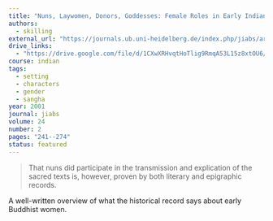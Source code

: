 ```yaml
---
title: "Nuns, Laywomen, Donors, Goddesses: Female Roles in Early Indian Buddhism"
authors:
  - skilling
external_url: "https://journals.ub.uni-heidelberg.de/index.php/jiabs/article/view/8921/2814"
drive_links:
  - "https://drive.google.com/file/d/1CXwXRHvqtHoTlig9RmqA53L15z8xtOU6/view?usp=drivesdk"
course: indian
tags:
  - setting
  - characters
  - gender
  - sangha
year: 2001
journal: jiabs
volume: 24
number: 2
pages: "241--274"
status: featured
---
```


> That nuns did participate in the transmission and explication of the sacred texts is, however, proven by both literary and epigraphic records.

A well-written overview of what the historical record says about early Buddhist women.
